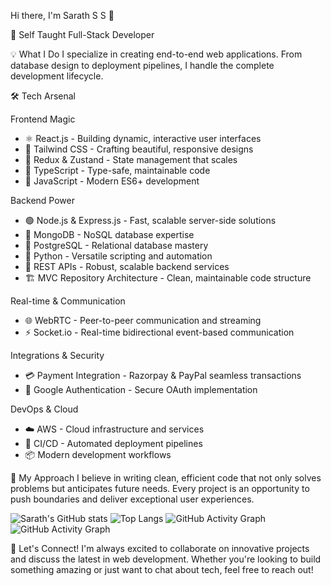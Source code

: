Hi there, I'm Sarath S S 👋

🚀 Self Taught Full-Stack Developer

💡 What I Do
I specialize in creating end-to-end web applications. From database design to deployment pipelines, I handle the complete development lifecycle.

🛠️ Tech Arsenal

Frontend Magic
- ⚛️ React.js - Building dynamic, interactive user interfaces
- 🎨 Tailwind CSS - Crafting beautiful, responsive designs
- 🔄 Redux & Zustand - State management that scales
- 📘 TypeScript - Type-safe, maintainable code
- 📜 JavaScript - Modern ES6+ development

Backend Power
- 🟢 Node.js & Express.js - Fast, scalable server-side solutions
- 🍃 MongoDB - NoSQL database expertise
- 🐘 PostgreSQL - Relational database mastery
- 🐍 Python - Versatile scripting and automation
- 🔌 REST APIs - Robust, scalable backend services
- 🏗️ MVC Repository Architecture - Clean, maintainable code structure

Real-time & Communication

- 🌐 WebRTC - Peer-to-peer communication and streaming
- ⚡ Socket.io - Real-time bidirectional event-based communication

Integrations & Security

- 💳 Payment Integration - Razorpay & PayPal seamless transactions
- 🔐 Google Authentication - Secure OAuth implementation

DevOps & Cloud
- ☁️ AWS - Cloud infrastructure and services
- 🔄 CI/CD - Automated deployment pipelines
- 📦 Modern development workflows

🎯 My Approach
I believe in writing clean, efficient code that not only solves problems but anticipates future needs. Every project is an opportunity to push boundaries and deliver exceptional user experiences.

![Sarath's GitHub stats](https://github-readme-stats.vercel.app/api?username=sarathss100&show_icons=true&theme=radical)
![Top Langs](https://github-readme-stats.vercel.app/api/top-langs/?username=sarathss100&layout=compact&theme=radical)
![GitHub Activity Graph](https://github-readme-activity-graph.vercel.app/graph?username=sarathss100&theme=react-dark)
![GitHub Activity Graph](https://github-readme-activity-graph.vercel.app/graph?username=sarathss100&theme=react-dark)

🌟 Let's Connect!
I'm always excited to collaborate on innovative projects and discuss the latest in web development. Whether you're looking to build something amazing or just want to chat about tech, feel free to reach out!
